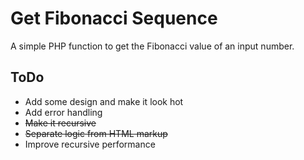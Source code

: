 # Get Fibonacci Sequence

A simple PHP function to get the Fibonacci value of an input number.

## ToDo

* Add some design and make it look hot
* Add error handling
* ~~Make it recursive~~
* ~~Separate logic from HTML markup~~
* Improve recursive performance